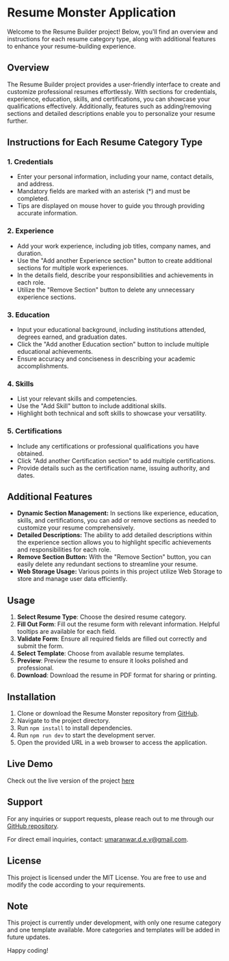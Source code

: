 # Resume Monster Application

Welcome to the Resume Builder project! Below, you'll find an overview and instructions for each resume category type, along with additional features to enhance your resume-building experience.

## Overview

The Resume Builder project provides a user-friendly interface to create and customize professional resumes effortlessly. With sections for credentials, experience, education, skills, and certifications, you can showcase your qualifications effectively. Additionally, features such as adding/removing sections and detailed descriptions enable you to personalize your resume further.

## Instructions for Each Resume Category Type

### 1. Credentials
- Enter your personal information, including your name, contact details, and address.
- Mandatory fields are marked with an asterisk (*) and must be completed.
- Tips are displayed on mouse hover to guide you through providing accurate information.

### 2. Experience
- Add your work experience, including job titles, company names, and duration.
- Use the "Add another Experience section" button to create additional sections for multiple work experiences.
- In the details field, describe your responsibilities and achievements in each role.
- Utilize the "Remove Section" button to delete any unnecessary experience sections.

### 3. Education
- Input your educational background, including institutions attended, degrees earned, and graduation dates.
- Click the "Add another Education section" button to include multiple educational achievements.
- Ensure accuracy and conciseness in describing your academic accomplishments.

### 4. Skills
- List your relevant skills and competencies.
- Use the "Add Skill" button to include additional skills.
- Highlight both technical and soft skills to showcase your versatility.

### 5. Certifications
- Include any certifications or professional qualifications you have obtained.
- Click "Add another Certification section" to add multiple certifications.
- Provide details such as the certification name, issuing authority, and dates.

## Additional Features

- **Dynamic Section Management:** In sections like experience, education, skills, and certifications, you can add or remove sections as needed to customize your resume comprehensively.
- **Detailed Descriptions:** The ability to add detailed descriptions within the experience section allows you to highlight specific achievements and responsibilities for each role.
- **Remove Section Button:** With the "Remove Section" button, you can easily delete any redundant sections to streamline your resume.
- **Web Storage Usage:** Various points in this project utilize Web Storage to store and manage user data efficiently.

## Usage
1. **Select Resume Type**: Choose the desired resume category.
2. **Fill Out Form**: Fill out the resume form with relevant information. Helpful tooltips are available for each field.
3. **Validate Form**: Ensure all required fields are filled out correctly and submit the form.
4. **Select Template**: Choose from available resume templates.
5. **Preview**: Preview the resume to ensure it looks polished and professional.
6. **Download**: Download the resume in PDF format for sharing or printing.

## Installation
1. Clone or download the Resume Monster repository from [GitHub](https://github.com/umar-anwar-dev/resume-monster).
2. Navigate to the project directory.
3. Run `npm install` to install dependencies.
4. Run `npm run dev` to start the development server.
5. Open the provided URL in a web browser to access the application.

## Live Demo
Check out the live version of the project [here](https://resume-monster.vercel.app/)

## Support
For any inquiries or support requests, please reach out to me through our [GitHub repository](https://github.com/umar-anwar-dev/flashcard-quiz).

For direct email inquiries, contact: [umaranwar.d.e.v@gmail.com](mailto:umaranwar.d.e.v@gmail.com).

## License
This project is licensed under the MIT License. You are free to use and modify the code according to your requirements.

## Note
This project is currently under development, with only one resume category and one template available. More categories and templates will be added in future updates.

Happy coding!



